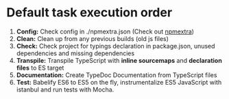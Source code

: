 # Default task execution order

1. **Config:** Check config in ./npmextra.json (Check out [npmextra](https://www.npmjs.com/package/npmextra))
1. **Clean:** Clean up from any previous builds (old js files)
1. **Check:** Check project for typings declaration in package.json, unused dependencies and missing dependencies
1. **Transpile:** Transpile TypeScript with **inline sourcemaps** and **declaration files** to ES target
1. **Documentation:** Create TypeDoc Documentation from TypeScript files
1. **Test:** Babelify ES6 to ES5 on the fly, instrumentalize ES5 JavaScript with istanbul and run tests with Mocha.